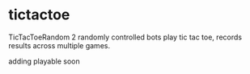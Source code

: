 # tictactoe

TicTacToeRandom
2 randomly controlled bots play tic tac toe, records results across multiple games.

adding playable soon
